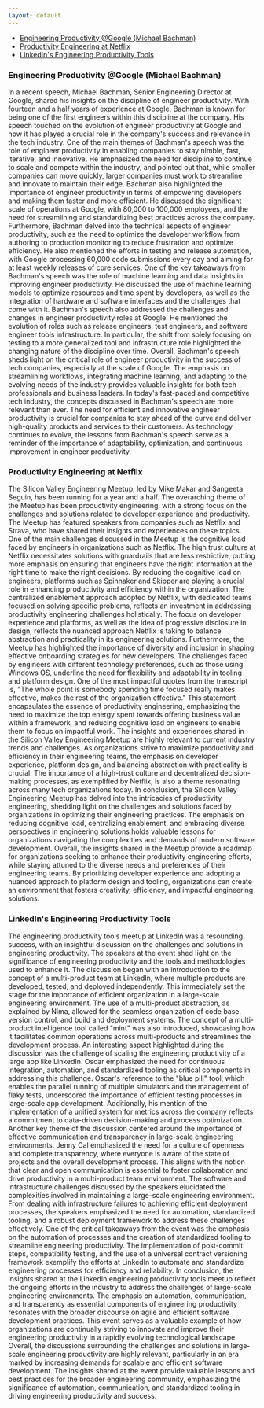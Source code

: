 ```yaml
---
layout: default
---
```


<ul>
	<li><a href="#google">Engineering Productivity @Google (Michael Bachman)</a></li>
	<li><a href="#netflix">Productivity Engineering at Netflix</a></li>
	<li><a href="#linkedIn">LinkedIn's Engineering Productivity Tools</a></li>
</ul>

<h3 id="google">Engineering Productivity @Google (Michael Bachman)</h3>

<p>In a recent speech, Michael Bachman, Senior Engineering Director at Google, shared his insights on the discipline of engineer productivity. With fourteen and a half years of experience at Google, Bachman is known for being one of the first engineers within this discipline at the company. His speech touched on the evolution of engineer productivity at Google and how it has played a crucial role in the company's success and relevance in the tech industry.
One of the main themes of Bachman's speech was the role of engineer productivity in enabling companies to stay nimble, fast, iterative, and innovative. He emphasized the need for discipline to continue to scale and compete within the industry, and pointed out that, while smaller companies can move quickly, larger companies must work to streamline and innovate to maintain their edge.
Bachman also highlighted the importance of engineer productivity in terms of empowering developers and making them faster and more efficient. He discussed the significant scale of operations at Google, with 80,000 to 100,000 employees, and the need for streamlining and standardizing best practices across the company.
Furthermore, Bachman delved into the technical aspects of engineer productivity, such as the need to optimize the developer workflow from authoring to production monitoring to reduce frustration and optimize efficiency. He also mentioned the efforts in testing and release automation, with Google processing 60,000 code submissions every day and aiming for at least weekly releases of core services.
One of the key takeaways from Bachman's speech was the role of machine learning and data insights in improving engineer productivity. He discussed the use of machine learning models to optimize resources and time spent by developers, as well as the integration of hardware and software interfaces and the challenges that come with it.
Bachman's speech also addressed the challenges and changes in engineer productivity roles at Google. He mentioned the evolution of roles such as release engineers, test engineers, and software engineer tools infrastructure. In particular, the shift from solely focusing on testing to a more generalized tool and infrastructure role highlighted the changing nature of the discipline over time.
Overall, Bachman's speech sheds light on the critical role of engineer productivity in the success of tech companies, especially at the scale of Google. The emphasis on streamlining workflows, integrating machine learning, and adapting to the evolving needs of the industry provides valuable insights for both tech professionals and business leaders.
In today's fast-paced and competitive tech industry, the concepts discussed in Bachman's speech are more relevant than ever. The need for efficient and innovative engineer productivity is crucial for companies to stay ahead of the curve and deliver high-quality products and services to their customers. As technology continues to evolve, the lessons from Bachman's speech serve as a reminder of the importance of adaptability, optimization, and continuous improvement in engineer productivity.</p>

<h3 id="netflix">Productivity Engineering at Netflix</h3>

<p>The Silicon Valley Engineering Meetup, led by Mike Makar and Sangeeta Seguin, has been running for a year and a half. The overarching theme of the Meetup has been productivity engineering, with a strong focus on the challenges and solutions related to developer experience and productivity. The Meetup has featured speakers from companies such as Netflix and Strava, who have shared their insights and experiences on these topics.
One of the main challenges discussed in the Meetup is the cognitive load faced by engineers in organizations such as Netflix. The high trust culture at Netflix necessitates solutions with guardrails that are less restrictive, putting more emphasis on ensuring that engineers have the right information at the right time to make the right decisions. By reducing the cognitive load on engineers, platforms such as Spinnaker and Skipper are playing a crucial role in enhancing productivity and efficiency within the organization.
The centralized enablement approach adopted by Netflix, with dedicated teams focused on solving specific problems, reflects an investment in addressing productivity engineering challenges holistically. The focus on developer experience and platforms, as well as the idea of progressive disclosure in design, reflects the nuanced approach Netflix is taking to balance abstraction and practicality in its engineering solutions.
Furthermore, the Meetup has highlighted the importance of diversity and inclusion in shaping effective onboarding strategies for new developers. The challenges faced by engineers with different technology preferences, such as those using Windows OS, underline the need for flexibility and adaptability in tooling and platform design.
One of the most impactful quotes from the transcript is, "The whole point is somebody spending time focused really makes effective, makes the rest of the organization effective." This statement encapsulates the essence of productivity engineering, emphasizing the need to maximize the top energy spent towards offering business value within a framework, and reducing cognitive load on engineers to enable them to focus on impactful work.
The insights and experiences shared in the Silicon Valley Engineering Meetup are highly relevant to current industry trends and challenges. As organizations strive to maximize productivity and efficiency in their engineering teams, the emphasis on developer experience, platform design, and balancing abstraction with practicality is crucial. The importance of a high-trust culture and decentralized decision-making processes, as exemplified by Netflix, is also a theme resonating across many tech organizations today.
In conclusion, the Silicon Valley Engineering Meetup has delved into the intricacies of productivity engineering, shedding light on the challenges and solutions faced by organizations in optimizing their engineering practices. The emphasis on reducing cognitive load, centralizing enablement, and embracing diverse perspectives in engineering solutions holds valuable lessons for organizations navigating the complexities and demands of modern software development.
Overall, the insights shared in the Meetup provide a roadmap for organizations seeking to enhance their productivity engineering efforts, while staying attuned to the diverse needs and preferences of their engineering teams. By prioritizing developer experience and adopting a nuanced approach to platform design and tooling, organizations can create an environment that fosters creativity, efficiency, and impactful engineering solutions.</p>

<h3 id="linkedIn">LinkedIn's Engineering Productivity Tools</h3>

<p>The engineering productivity tools meetup at LinkedIn was a resounding success, with an insightful discussion on the challenges and solutions in engineering productivity. The speakers at the event shed light on the significance of engineering productivity and the tools and methodologies used to enhance it.
The discussion began with an introduction to the concept of a multi-product team at LinkedIn, where multiple products are developed, tested, and deployed independently. This immediately set the stage for the importance of efficient organization in a large-scale engineering environment. The use of a multi-product abstraction, as explained by Nima, allowed for the seamless organization of code base, version control, and build and deployment systems. The concept of a multi-product intelligence tool called "mint" was also introduced, showcasing how it facilitates common operations across multi-products and streamlines the development process.
An interesting aspect highlighted during the discussion was the challenge of scaling the engineering productivity of a large app like LinkedIn. Oscar emphasized the need for continuous integration, automation, and standardized tooling as critical components in addressing this challenge. Oscar's reference to the "blue pill" tool, which enables the parallel running of multiple simulators and the management of flaky tests, underscored the importance of efficient testing processes in large-scale app development. Additionally, his mention of the implementation of a unified system for metrics across the company reflects a commitment to data-driven decision-making and process optimization.
Another key theme of the discussion centered around the importance of effective communication and transparency in large-scale engineering environments. Jenny Cal emphasized the need for a culture of openness and complete transparency, where everyone is aware of the state of projects and the overall development process. This aligns with the notion that clear and open communication is essential to foster collaboration and drive productivity in a multi-product team environment.
The software and infrastructure challenges discussed by the speakers elucidated the complexities involved in maintaining a large-scale engineering environment. From dealing with infrastructure failures to achieving efficient deployment processes, the speakers emphasized the need for automation, standardized tooling, and a robust deployment framework to address these challenges effectively.
One of the critical takeaways from the event was the emphasis on the automation of processes and the creation of standardized tooling to streamline engineering productivity. The implementation of post-commit steps, compatibility testing, and the use of a universal contract versioning framework exemplify the efforts at LinkedIn to automate and standardize engineering processes for efficiency and reliability.
In conclusion, the insights shared at the LinkedIn engineering productivity tools meetup reflect the ongoing efforts in the industry to address the challenges of large-scale engineering environments. The emphasis on automation, communication, and transparency as essential components of engineering productivity resonates with the broader discourse on agile and efficient software development practices. This event serves as a valuable example of how organizations are continually striving to innovate and improve their engineering productivity in a rapidly evolving technological landscape.
Overall, the discussions surrounding the challenges and solutions in large-scale engineering productivity are highly relevant, particularly in an era marked by increasing demands for scalable and efficient software development. The insights shared at the event provide valuable lessons and best practices for the broader engineering community, emphasizing the significance of automation, communication, and standardized tooling in driving engineering productivity and success.</p>